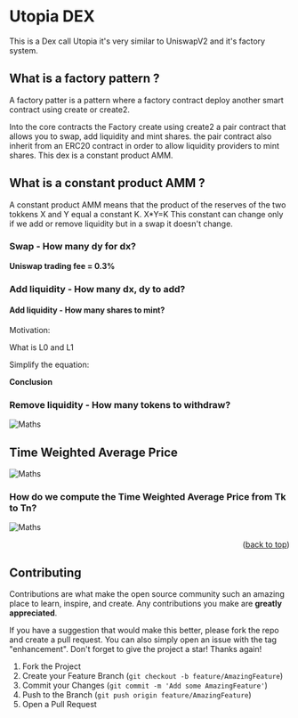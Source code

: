 # Utopia DEX

This is a Dex call Utopia it's very similar to UniswapV2 and it's factory system.

## What is a factory pattern ?

A factory patter is a pattern where a factory contract deploy another smart contract using create or create2.

Into the core contracts the Factory create using create2 a pair contract that allows you to swap, add liquidity and mint shares.
the pair contract also inherit from an ERC20 contract in order to allow liquidity providers to mint shares. This dex is a constant product AMM.

## What is a constant product AMM ?

A constant product AMM means that the product of the reserves of the two tokkens X and Y equal a constant K.
X\*Y=K
This constant can change only if we add or remove liquidity but in a swap it doesn't change.



### Swap - How many dy for dx?



**Uniswap trading fee = 0.3%**



### Add liquidity - How many dx, dy to add?



#### Add liquidity - How many shares to mint?



Motivation:



What is L0 and L1



Simplify the equation:



**Conclusion**



### Remove liquidity - How many tokens to withdraw?

<div>
 <img src="images/Maths09bis.png" alt="Maths">
</div>

## Time Weighted Average Price

<div>
 <img src="images/Maths10.png" alt="Maths">
</div>

### How do we compute the Time Weighted Average Price from Tk to Tn?

<div>
 <img src="images/Maths11.png" alt="Maths">
</div>

<p align="right">(<a href="#readme-top">back to top</a>)</p>

## Contributing

Contributions are what make the open source community such an amazing place to learn, inspire, and create. Any contributions you make are **greatly appreciated**.

If you have a suggestion that would make this better, please fork the repo and create a pull request. You can also simply open an issue with the tag "enhancement".
Don't forget to give the project a star! Thanks again!

1. Fork the Project
2. Create your Feature Branch (`git checkout -b feature/AmazingFeature`)
3. Commit your Changes (`git commit -m 'Add some AmazingFeature'`)
4. Push to the Branch (`git push origin feature/AmazingFeature`)
5. Open a Pull Request



